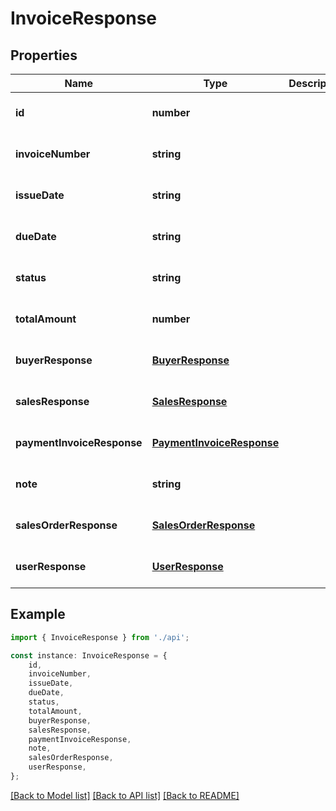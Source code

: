 # InvoiceResponse


## Properties

Name | Type | Description | Notes
------------ | ------------- | ------------- | -------------
**id** | **number** |  | [optional] [default to undefined]
**invoiceNumber** | **string** |  | [optional] [default to undefined]
**issueDate** | **string** |  | [optional] [default to undefined]
**dueDate** | **string** |  | [optional] [default to undefined]
**status** | **string** |  | [optional] [default to undefined]
**totalAmount** | **number** |  | [optional] [default to undefined]
**buyerResponse** | [**BuyerResponse**](BuyerResponse.md) |  | [optional] [default to undefined]
**salesResponse** | [**SalesResponse**](SalesResponse.md) |  | [optional] [default to undefined]
**paymentInvoiceResponse** | [**PaymentInvoiceResponse**](PaymentInvoiceResponse.md) |  | [optional] [default to undefined]
**note** | **string** |  | [optional] [default to undefined]
**salesOrderResponse** | [**SalesOrderResponse**](SalesOrderResponse.md) |  | [optional] [default to undefined]
**userResponse** | [**UserResponse**](UserResponse.md) |  | [optional] [default to undefined]

## Example

```typescript
import { InvoiceResponse } from './api';

const instance: InvoiceResponse = {
    id,
    invoiceNumber,
    issueDate,
    dueDate,
    status,
    totalAmount,
    buyerResponse,
    salesResponse,
    paymentInvoiceResponse,
    note,
    salesOrderResponse,
    userResponse,
};
```

[[Back to Model list]](../README.md#documentation-for-models) [[Back to API list]](../README.md#documentation-for-api-endpoints) [[Back to README]](../README.md)
